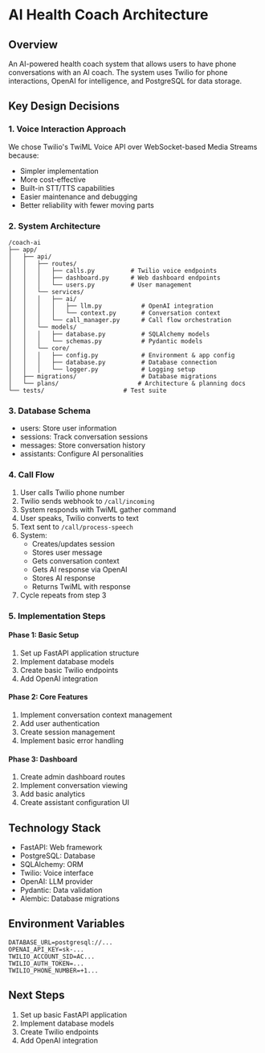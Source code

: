 # AI Health Coach Architecture

## Overview
An AI-powered health coach system that allows users to have phone conversations with an AI coach. The system uses Twilio for phone interactions, OpenAI for intelligence, and PostgreSQL for data storage.

## Key Design Decisions

### 1. Voice Interaction Approach
We chose Twilio's TwiML Voice API over WebSocket-based Media Streams because:
- Simpler implementation
- More cost-effective
- Built-in STT/TTS capabilities
- Easier maintenance and debugging
- Better reliability with fewer moving parts

### 2. System Architecture

```
/coach-ai
├── app/
│   ├── api/
│   │   ├── routes/
│   │   │   ├── calls.py          # Twilio voice endpoints
│   │   │   ├── dashboard.py      # Web dashboard endpoints
│   │   │   └── users.py          # User management
│   │   └── services/
│   │   │   ├── ai/
│   │   │   │   ├── llm.py           # OpenAI integration
│   │   │   │   └── context.py       # Conversation context
│   │   │   └── call_manager.py      # Call flow orchestration
│   │   └── models/
│   │   │   ├── database.py          # SQLAlchemy models
│   │   │   └── schemas.py           # Pydantic models
│   │   └── core/
│   │   │   ├── config.py            # Environment & app config
│   │   │   ├── database.py          # Database connection
│   │   │   └── logger.py            # Logging setup
│   ├── migrations/                  # Database migrations
│   └── plans/                      # Architecture & planning docs
└── tests/                      # Test suite
```

### 3. Database Schema
- users: Store user information
- sessions: Track conversation sessions
- messages: Store conversation history
- assistants: Configure AI personalities

### 4. Call Flow
1. User calls Twilio phone number
2. Twilio sends webhook to `/call/incoming`
3. System responds with TwiML gather command
4. User speaks, Twilio converts to text
5. Text sent to `/call/process-speech`
6. System:
   - Creates/updates session
   - Stores user message
   - Gets conversation context
   - Gets AI response via OpenAI
   - Stores AI response
   - Returns TwiML with response
7. Cycle repeats from step 3

### 5. Implementation Steps

#### Phase 1: Basic Setup
1. Set up FastAPI application structure
2. Implement database models
3. Create basic Twilio endpoints
4. Add OpenAI integration

#### Phase 2: Core Features
1. Implement conversation context management
2. Add user authentication
3. Create session management
4. Implement basic error handling

#### Phase 3: Dashboard
1. Create admin dashboard routes
2. Implement conversation viewing
3. Add basic analytics
4. Create assistant configuration UI

## Technology Stack
- FastAPI: Web framework
- PostgreSQL: Database
- SQLAlchemy: ORM
- Twilio: Voice interface
- OpenAI: LLM provider
- Pydantic: Data validation
- Alembic: Database migrations

## Environment Variables
```
DATABASE_URL=postgresql://...
OPENAI_API_KEY=sk-...
TWILIO_ACCOUNT_SID=AC...
TWILIO_AUTH_TOKEN=...
TWILIO_PHONE_NUMBER=+1...
```

## Next Steps
1. Set up basic FastAPI application
2. Implement database models
3. Create Twilio endpoints
4. Add OpenAI integration 